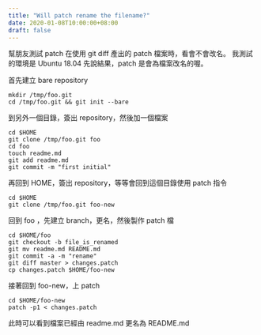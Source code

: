 ```yaml
---
title: "Will patch rename the filename?"
date: 2020-01-08T10:00:00+08:00
draft: false
---
```

幫朋友測試 patch 在使用 git diff 產出的 patch 檔案時，看會不會改名。
我測試的環境是 Ubuntu 18.04
先說結果，patch 是會為檔案改名的喔。

首先建立 bare repository
```
mkdir /tmp/foo.git
cd /tmp/foo.git && git init --bare
```

到另外一個目錄，簽出 repository，然後加一個檔案
```
cd $HOME
git clone /tmp/foo.git foo
cd foo
touch readme.md
git add readme.md
git commit -m "first initial"
```


再回到 HOME，簽出 repository，等等會回到這個目錄使用 patch 指令
```
cd $HOME
git clone /tmp/foo.git foo-new
```


回到 foo ，先建立 branch，更名，然後製作 patch 檔
```
cd $HOME/foo
git checkout -b file_is_renamed
git mv readme.md README.md
git commit -a -m "rename"
git diff master > changes.patch
cp changes.patch $HOME/foo-new
```

接著回到 foo-new，上 patch
```
cd $HOME/foo-new
patch -p1 < changes.patch
```

此時可以看到檔案已經由 readme.md 更名為 README.md 

